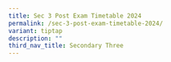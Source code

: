 ```yaml
---
title: Sec 3 Post Exam Timetable 2024
permalink: /sec-3-post-exam-timetable-2024/
variant: tiptap
description: ""
third_nav_title: Secondary Three
---
```


